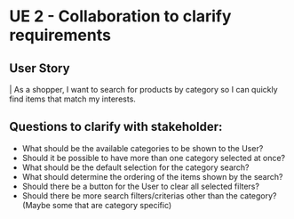 # UE 2 - Collaboration to clarify requirements

## User Story

| As a shopper, I want to search for products by category so I can quickly find items that match my interests.

## Questions to clarify with stakeholder:
- What should be the available categories to be shown to the User?
- Should it be possible to have more than one category selected at once?
- What should be the default selection for the category search?
- What should determine the ordering of the items shown by the search?
- Should there be a button for the User to clear all selected filters?
- Should there be more search filters/criterias other than the category? (Maybe some that are category specific)
